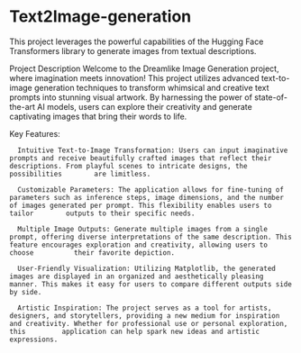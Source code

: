 # Text2Image-generation
This project leverages the powerful capabilities of the Hugging Face Transformers library to generate images from textual descriptions.

Project Description
Welcome to the Dreamlike Image Generation project, where imagination meets innovation! This project utilizes advanced text-to-image generation techniques to transform whimsical and creative text prompts into stunning visual artwork. By harnessing the power of state-of-the-art AI models, users can explore their creativity and generate captivating images that bring their words to life.

Key Features:
      
      Intuitive Text-to-Image Transformation: Users can input imaginative prompts and receive beautifully crafted images that reflect their descriptions. From playful scenes to intricate designs, the possibilities        are limitless.
      
      Customizable Parameters: The application allows for fine-tuning of parameters such as inference steps, image dimensions, and the number of images generated per prompt. This flexibility enables users to tailor        outputs to their specific needs.
      
      Multiple Image Outputs: Generate multiple images from a single prompt, offering diverse interpretations of the same description. This feature encourages exploration and creativity, allowing users to choose          their favorite depiction.
      
      User-Friendly Visualization: Utilizing Matplotlib, the generated images are displayed in an organized and aesthetically pleasing manner. This makes it easy for users to compare different outputs side by side.
      
      Artistic Inspiration: The project serves as a tool for artists, designers, and storytellers, providing a new medium for inspiration and creativity. Whether for professional use or personal exploration, this         application can help spark new ideas and artistic expressions.

